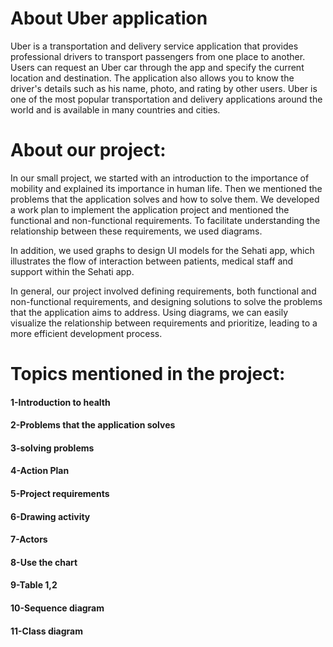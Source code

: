 # About Uber application
Uber is a transportation and delivery service application that provides professional drivers to transport passengers from one place to another.  Users can request an Uber car through the app and specify the current location and destination.  The application also allows you to know the driver's details such as his name, photo, and rating by other users.  Uber is one of the most popular transportation and delivery applications around the world and is available in many countries and cities.
# About our project:
In our small project, we started with an introduction to the importance of mobility and explained its importance in human life. Then we mentioned the problems that the application solves and how to solve them. We developed a work plan to implement the application project and mentioned the functional and non-functional requirements. To facilitate understanding the relationship between these requirements, we used diagrams.

  In addition, we used graphs to design UI models for the Sehati app, which illustrates the flow of interaction between patients, medical staff and support within the Sehati app.

  In general, our project involved defining requirements, both functional and non-functional requirements, and designing solutions to solve the problems that the application aims to address.  Using diagrams, we can easily visualize the relationship between requirements and prioritize, leading to a more efficient development process.
  # Topics mentioned in the project:
  #### 1-Introduction to health
   #### 2-Problems that the application solves
   #### 3-solving problems
  #### 4-Action Plan
   #### 5-Project requirements
  #### 6-Drawing activity
   #### 7-Actors
  #### 8-Use the chart
  #### 9-Table 1,2
   #### 10-Sequence diagram
   #### 11-Class diagram
